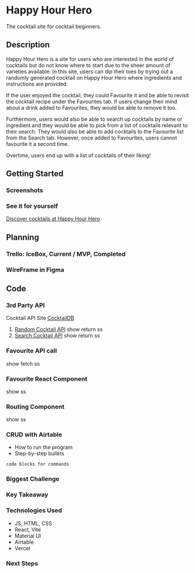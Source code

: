 # Happy Hour Hero
The cocktail site for cocktail beginners.

## Description

Happy Hour Hero is a site for users who are interested in the world of cocktails but do not know where to start due to the sheer amount of varieties available. In this site, users can dip their toes by trying out a randomly generated cocktail on Happy Hour Hero where ingredients and instructions are provided. 

If the user enjoyed the cocktail, they could Favourite it and be able to revisit the cocktail recipe under the Favourites tab. If users change their mind about a drink added to Favourites, they would be able to remove it too. 

Furthermore, users would also be able to search up cocktails by name or ingredient and they would be able to pick from a list of cocktails relevant to their search. They would also be able to add cocktails to the Favourite list from the Search tab. However, once added to Favourites, users cannot favourite it a second time. 

Overtime, users end up with a list of cocktails of their liking!

## Getting Started

### Screenshots

### See it for yourself

[Discover cocktails at Happy Hour Hero](https://happyhourhero.vercel.app/)

## Planning

### Trello: IceBox, Current / MVP, Completed

### WireFrame in Figma 

## Code

### 3rd Party API

Cocktail API Site [CocktailDB](https://www.thecocktaildb.com/api.php)

1. [Random Cocktail API](https://www.thecocktaildb.com/api/json/v1/1/random.php)
show return ss
2. [Search Cocktail API](https://www.thecocktaildb.com/api/json/v1/1/search.php?i=vodka)
show return ss

### Favourite API call
show fetch ss

### Favourite React Component
show ss

### Routing Component
show ss

### CRUD with Airtable

* How to run the program
* Step-by-step bullets
```
code blocks for commands
```

### Biggest Challenge

### Key Takeaway

### Technologies Used
- JS, HTML, CSS 
- React, Vite
- Material UI
- Airtable
- Vercel

### Next Steps
